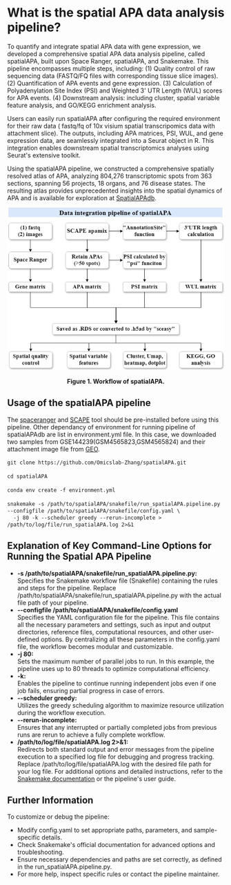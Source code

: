 # What is the spatial APA data analysis pipeline?
To quantify and integrate spatial APA data with gene expression, we developed a comprehensive spatial APA data analysis pipeline, called spatialAPA, built upon Space Ranger, spatialAPA, and Snakemake. This pipeline encompasses multiple steps, including:
(1) Quality control of raw sequencing data (FASTQ/FQ files with corresponding tissue slice images).
(2) Quantification of APA events and gene expression.
(3) Calculation of Polyadenylation Site Index (PSI) and Weighted 3' UTR Length (WUL) scores for APA events.
(4) Downstream analysis: including cluster, spatial variable feature analysis, and GO/KEGG enrichment analysis.

Users can easily run spatialAPA after configuring the required environment for their raw data ( fastq/fq of 10x visium spatial transcripomics data with attachment slice). The outputs, including APA matrices, PSI, WUL, and gene expression data, are seamlessly integrated into a Seurat object in R. This integration enables downstream spatial transcriptomics analyses using Seurat's extensive toolkit.

Using the spatialAPA pipeline, we constructed a comprehensive spatially resolved atlas of APA, analyzing 804,276 transcriptomic spots from 363 sections, spanning 56 projects, 18 organs, and 76 disease states. The resulting atlas provides unprecedented insights into the spatial dynamics of APA and is available for exploration at [SpatialAPAdb](http://www.biomedical-web.com/spatialAPAdb/home).

<div align="center">
  <img src="https://github.com/Omicslab-Zhang/spatialAPA/blob/main/image/spatialAPA.png" alt="Figure 1. Workflow of spatialAPAdb">
  <p><strong>Figure 1. Workflow of spatialAPA.</strong></p>
</div>

## Usage of the spatialAPA pipeline
The [spaceranger](https://www.10xgenomics.com/cn/support/software/space-ranger/latest) and [SCAPE](https://github.com/LuChenLab/SCAPE) tool should be pre-installed before using this pipeline. Other dependancy of environment for running pipeline of spatialAPAdb are list in environment.yml file. In this case, we downloaded two samples from GSE144239(GSM4565823,GSM4565824) and their attachment image file from [GEO](https://www.ncbi.nlm.nih.gov/geo/query/acc.cgi?acc=GSE144239).
```
git clone https://github.com/Omicslab-Zhang/spatialAPA.git

cd spatialAPA

conda env create -f environment.yml

snakemake -s /path/to/spatialAPA/snakefile/run_spatialAPA.pipeline.py --configfile /path/to/spatialAPA/snakefile/config.yaml \
  -j 80 -k --scheduler greedy --rerun-incomplete > /path/to/log/file/run_spatialAPA.log 2>&1
```

## Explanation of Key Command-Line Options for Running the Spatial APA Pipeline
- **-s /path/to/spatialAPA/snakefile/run_spatialAPA.pipeline.py:**  
Specifies the Snakemake workflow file (Snakefile) containing the rules and steps for the pipeline. Replace /path/to/spatialAPA/snakefile/run_spatialAPA.pipeline.py with the actual file path of your pipeline.
- **--configfile /path/to/spatialAPA/snakefile/config.yaml**  
Specifies the YAML configuration file for the pipeline. This file contains all the necessary parameters and settings, such as input and output directories, reference files, computational resources, and other user-defined options.
By centralizing all these parameters in the config.yaml file, the workflow becomes modular and customizable.
- **-j 80:**  
Sets the maximum number of parallel jobs to run. In this example, the pipeline uses up to 80 threads to optimize computational efficiency.
- **-k:**  
Enables the pipeline to continue running independent jobs even if one job fails, ensuring partial progress in case of errors.
- **--scheduler greedy:**  
Utilizes the greedy scheduling algorithm to maximize resource utilization during the workflow execution.
- **--rerun-incomplete:**  
Ensures that any interrupted or partially completed jobs from previous runs are rerun to achieve a fully complete workflow.
- **/path/to/log/file/spatialAPA.log 2>&1:**  
Redirects both standard output and error messages from the pipeline execution to a specified log file for debugging and progress tracking. Replace /path/to/log/file/spatialAPA.log with the desired file path for your log file.
For additional options and detailed instructions, refer to the [Snakemake documentation](https://snakemake.readthedocs.io/en/v7.32.4/) or the pipeline's user guide.

## Further Information
To customize or debug the pipeline:
- Modify config.yaml to set appropriate paths, parameters, and sample-specific details.
- Check Snakemake's official documentation for advanced options and troubleshooting.
- Ensure necessary dependencies and paths are set correctly, as defined in the run_spatialAPA.pipeline.py.
- For more help, inspect specific rules or contact the pipeline maintainer.
